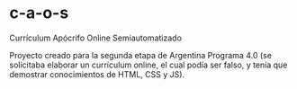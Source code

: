 # c-a-o-s
Currículum Apócrifo Online Semiautomatizado

Proyecto creado para la segunda etapa de Argentina Programa 4.0 (se solicitaba elaborar un currículum online, el cual podía ser falso, y tenía que demostrar conocimientos de HTML, CSS y JS).
